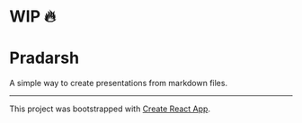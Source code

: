 # WIP :fire:

# Pradarsh

A simple way to create presentations from markdown files.

---

This project was bootstrapped with [Create React App](https://github.com/facebook/create-react-app).
